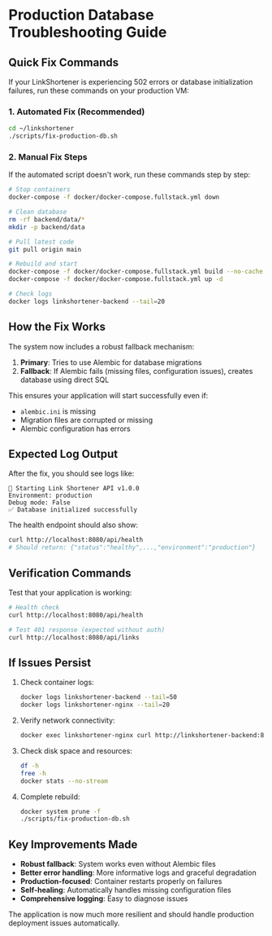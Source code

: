 # Production Database Troubleshooting Guide

## Quick Fix Commands

If your LinkShortener is experiencing 502 errors or database initialization failures, run these commands on your production VM:

### 1. Automated Fix (Recommended)
```bash
cd ~/linkshortener
./scripts/fix-production-db.sh
```

### 2. Manual Fix Steps
If the automated script doesn't work, run these commands step by step:

```bash
# Stop containers
docker-compose -f docker/docker-compose.fullstack.yml down

# Clean database
rm -rf backend/data/*
mkdir -p backend/data

# Pull latest code
git pull origin main

# Rebuild and start
docker-compose -f docker/docker-compose.fullstack.yml build --no-cache backend
docker-compose -f docker/docker-compose.fullstack.yml up -d

# Check logs
docker logs linkshortener-backend --tail=20
```

## How the Fix Works

The system now includes a robust fallback mechanism:

1. **Primary**: Tries to use Alembic for database migrations
2. **Fallback**: If Alembic fails (missing files, configuration issues), creates database using direct SQL

This ensures your application will start successfully even if:
- `alembic.ini` is missing
- Migration files are corrupted or missing
- Alembic configuration has errors

## Expected Log Output

After the fix, you should see logs like:
```
🚀 Starting Link Shortener API v1.0.0
Environment: production
Debug mode: False
✅ Database initialized successfully
```

The health endpoint should also show:
```bash
curl http://localhost:8080/api/health
# Should return: {"status":"healthy",...,"environment":"production"}
```

## Verification Commands

Test that your application is working:

```bash
# Health check
curl http://localhost:8080/api/health

# Test 401 response (expected without auth)
curl http://localhost:8080/api/links
```

## If Issues Persist

1. Check container logs:
   ```bash
   docker logs linkshortener-backend --tail=50
   docker logs linkshortener-nginx --tail=20
   ```

2. Verify network connectivity:
   ```bash
   docker exec linkshortener-nginx curl http://linkshortener-backend:8000/api/health
   ```

3. Check disk space and resources:
   ```bash
   df -h
   free -h
   docker stats --no-stream
   ```

4. Complete rebuild:
   ```bash
   docker system prune -f
   ./scripts/fix-production-db.sh
   ```

## Key Improvements Made

- **Robust fallback**: System works even without Alembic files
- **Better error handling**: More informative logs and graceful degradation
- **Production-focused**: Container restarts properly on failures
- **Self-healing**: Automatically handles missing configuration files
- **Comprehensive logging**: Easy to diagnose issues

The application is now much more resilient and should handle production deployment issues automatically.
